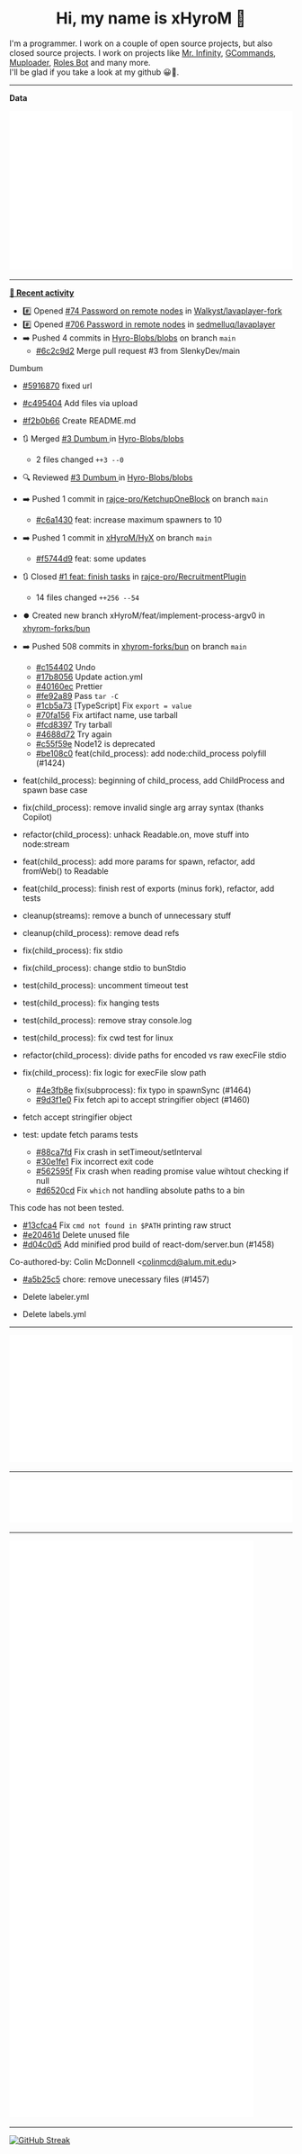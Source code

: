 <p align="center">
    <!-- <img src="https://avatars.githubusercontent.com/u/56601352" width="192" alt="hyro's pfp" /> -->
    <h1 align="center">Hi, my name is xHyroM 👋</h1>
</p>

I'm a programmer. I work on a couple of open source projects, but also closed source projects. I work on projects like [Mr. Infinity](https://discord.com/oauth2/authorize?client_id=720321585625694239&scope=bot%20applications.commands&permissions=8&redirect_uri=https://blobs.gq/imanager&prompt=consent&response_type=code), [GCommands](https://github.com/Garlic-Team/GCommands), [Muploader](https://github.com/xHyroM/Muploader), [Roles Bot](https://github.com/xHyroM/roles-bot) and many more.  
I'll be glad if you take a look at my github 😀👀.

___
**Data**

<img src="https://github.com/xHyroM/xHyroM/blob/master/.cache/base.svg">

___

**[📰 Recent activity](https://github.com/xHyroM)**
* #️⃣ Opened [#74 Password on remote nodes](https://github.com/Walkyst/lavaplayer-fork/issues/74) in [Walkyst/lavaplayer-fork](https://github.com/Walkyst/lavaplayer-fork)
* #️⃣ Opened [#706 Password in remote nodes](https://github.com/sedmelluq/lavaplayer/issues/706) in [sedmelluq/lavaplayer](https://github.com/sedmelluq/lavaplayer)
* ➡️ Pushed 4 commits in [Hyro-Blobs/blobs](https://github.com/Hyro-Blobs/blobs) on branch `main`
  * [#6c2c9d2](https://github.com/Hyro-Blobs/blobs/commit/6c2c9d2) Merge pull request #3 from SlenkyDev/main

Dumbum
  * [#5916870](https://github.com/Hyro-Blobs/blobs/commit/5916870) fixed url
  * [#c495404](https://github.com/Hyro-Blobs/blobs/commit/c495404) Add files via upload
  * [#f2b0b66](https://github.com/Hyro-Blobs/blobs/commit/f2b0b66) Create README.md
* 🔃 Merged [#3 Dumbum ](https://github.com/Hyro-Blobs/blobs/pull/3) in [Hyro-Blobs/blobs](https://github.com/Hyro-Blobs/blobs)
  * 2 files changed `++3 --0`
* 🔍 Reviewed [#3 Dumbum ](https://github.com/Hyro-Blobs/blobs/pull/3) in [Hyro-Blobs/blobs](https://github.com/Hyro-Blobs/blobs)
* ➡️ Pushed 1 commit in [rajce-pro/KetchupOneBlock](https://github.com/rajce-pro/KetchupOneBlock) on branch `main`
  * [#c6a1430](https://github.com/rajce-pro/KetchupOneBlock/commit/c6a1430) feat: increase maximum spawners to 10
* ➡️ Pushed 1 commit in [xHyroM/HyX](https://github.com/xHyroM/HyX) on branch `main`
  * [#f5744d9](https://github.com/xHyroM/HyX/commit/f5744d9) feat: some updates
* 🔃 Closed [#1 feat: finish tasks](https://github.com/rajce-pro/RecruitmentPlugin/pull/1) in [rajce-pro/RecruitmentPlugin](https://github.com/rajce-pro/RecruitmentPlugin)
  * 14 files changed `++256 --54`
* ⏺️ Created new branch xHyroM/feat/implement-process-argv0 in [xhyrom-forks/bun](https://github.com/xhyrom-forks/bun)
* ➡️ Pushed 508 commits in [xhyrom-forks/bun](https://github.com/xhyrom-forks/bun) on branch `main`
  * [#c154402](https://github.com/xhyrom-forks/bun/commit/c154402) Undo
  * [#17b8056](https://github.com/xhyrom-forks/bun/commit/17b8056) Update action.yml
  * [#40160ec](https://github.com/xhyrom-forks/bun/commit/40160ec) Prettier
  * [#fe92a89](https://github.com/xhyrom-forks/bun/commit/fe92a89) Pass `tar -C`
  * [#1cb5a73](https://github.com/xhyrom-forks/bun/commit/1cb5a73) [TypeScript] Fix `export = value`
  * [#70fa156](https://github.com/xhyrom-forks/bun/commit/70fa156) Fix artifact name, use tarball
  * [#fcd8397](https://github.com/xhyrom-forks/bun/commit/fcd8397) Try tarball
  * [#4688d72](https://github.com/xhyrom-forks/bun/commit/4688d72) Try again
  * [#c55f59e](https://github.com/xhyrom-forks/bun/commit/c55f59e) Node12 is deprecated
  * [#be108c0](https://github.com/xhyrom-forks/bun/commit/be108c0) feat(child_process): add node:child_process polyfill (#1424)

* feat(child_process): beginning of child_process, add ChildProcess and spawn base case

* fix(child_process): remove invalid single arg array syntax (thanks Copilot)

* refactor(child_process): unhack Readable.on, move stuff into node:stream

* feat(child_process): add more params for spawn, refactor, add fromWeb() to Readable

* feat(child_process): finish rest of exports (minus fork), refactor, add tests

* cleanup(streams): remove a bunch of unnecessary stuff

* cleanup(child_process): remove dead refs

* fix(child_process): fix stdio

* fix(child_process): change stdio to bunStdio

* test(child_process): uncomment timeout test

* test(child_process): fix hanging tests

* test(child_process): remove stray console.log

* test(child_process): fix cwd test for linux

* refactor(child_process): divide paths for encoded vs raw execFile stdio

* fix(child_process): fix logic for execFile slow path
  * [#4e3fb8e](https://github.com/xhyrom-forks/bun/commit/4e3fb8e) fix(subprocess): fix typo in spawnSync (#1464)
  * [#9d3f1e0](https://github.com/xhyrom-forks/bun/commit/9d3f1e0) Fix fetch api to accept stringifier object (#1460)

* fetch accept stringifier object

* test: update fetch params tests
  * [#88ca7fd](https://github.com/xhyrom-forks/bun/commit/88ca7fd) Fix crash in setTimeout/setInterval
  * [#30e1fe1](https://github.com/xhyrom-forks/bun/commit/30e1fe1) Fix incorrect exit code
  * [#562595f](https://github.com/xhyrom-forks/bun/commit/562595f) Fix crash when reading promise value wihtout checking if null
  * [#d6520cd](https://github.com/xhyrom-forks/bun/commit/d6520cd) Fix `which` not handling absolute paths to a bin

This code has not been tested.
  * [#13cfca4](https://github.com/xhyrom-forks/bun/commit/13cfca4) Fix `cmd not found in $PATH` printing raw struct
  * [#e20461d](https://github.com/xhyrom-forks/bun/commit/e20461d) Delete unused file
  * [#d04c0d5](https://github.com/xhyrom-forks/bun/commit/d04c0d5) Add minified prod build of react-dom/server.bun (#1458)

Co-authored-by: Colin McDonnell &lt;colinmcd@alum.mit.edu&gt;
  * [#a5b25c5](https://github.com/xhyrom-forks/bun/commit/a5b25c5) chore: remove unecessary files (#1457)

* Delete labeler.yml

* Delete labels.yml


___

<img src="https://github.com/xHyroM/xHyroM/blob/master/.cache/isocalendar.svg">

___

<img src="https://github.com/xHyroM/xHyroM/blob/master/.cache/languages.svg">

___

<img src="https://github.com/xHyroM/xHyroM/blob/master/.cache/achievements.svg">

___

[![GitHub Streak](https://github-readme-streak-stats.herokuapp.com?user=xHyroM&theme=dark&hide_border=true&date_format=M%20j%5B%2C%20Y%5D)](https://git.io/streak-stats)
